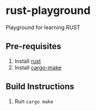 # rust-playground
Playground for learning RUST


## Pre-requisites

1. Install [rust](https://www.rust-lang.org/tools/install)
2. Install [cargo-make](https://github.com/sagiegurari/cargo-make)


## Build Instructions

1. Run `cargo make`


